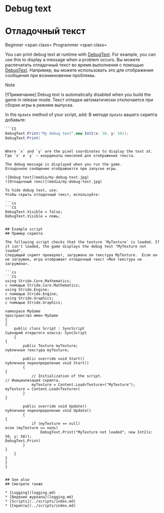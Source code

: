 # Debug text
# Отладочный текст

<span class="label label-doc-level">Beginner</span>
<span class=
<span class="label label-doc-audience">Programmer</span>
<span class=

You can print debug text at runtime with [DebugText](xref:Stride.Engine.ScriptComponent.DebugText). For example, you can use this to display a message when a problem occurs.
Вы можете распечатать отладочный текст во время выполнения с помощью [DebugText](xref:Stride.Engine.ScriptComponent.DebugText).  Например, вы можете использовать это для отображения сообщения при возникновении проблемы.

>[!Note]
>[!Примечание]
>Debug text is automatically disabled when you build the game in release mode.
> Текст отладки автоматически отключается при сборке игры в режиме выпуска.

In the `Update` method of your script, add:
В методе `Update` вашего скрипта добавьте:

```cs
```CS
DebugText.Print("My debug text",new Int2(x: 50, y: 50));
DebugText.Print(
```
```

Where `x` and `y` are the pixel coordinates to display the text at.
Где `x` и `y` — координаты пикселей для отображения текста.

The debug message is displayed when you run the game.
Отладочное сообщение отображается при запуске игры.

![Debug text](media/my-debug-text.jpg)
![Отладочный текст](media/my-debug-text.jpg)

To hide debug text, use:
Чтобы скрыть отладочный текст, используйте:

```cs
```CS
DebugText.Visible = false;
DebugText.Visible = ложь;
```
```

## Example script
## Пример скрипта

The following script checks that the texture `MyTexture` is loaded. If it isn't loaded, the game displays the debug text "MyTexture not loaded".
Следующий скрипт проверяет, загружена ли текстура MyTexture.  Если он не загружен, игра отображает отладочный текст «Моя текстура не загружена».

```cs
```CS
using Stride.Core.Mathematics;
с помощью Stride.Core.Mathematics;
using Stride.Engine;
с помощью Stride.Engine;
using Stride.Graphics;
с помощью Stride.Graphics;

namespace MyGame
пространство имен MyGame
{
{
    public class Script : SyncScript
Сценарий открытого класса: SyncScript
    {
{
		public Texture myTexture;
публичная текстура myTexture;

        public override void Start()
публичное переопределение void Start()
        {
{
            // Initialization of the script.
// Инициализация скрипта.
            myTexture = Content.Load<Texture>("MyTexture");
myTexture = Content.Load<Texture>(
        }
}

        public override void Update()
публичное переопределение void Update()
        {
{
			if (myTexture == null)
если (myTexture == ноль)
                DebugText.Print("MyTexture not loaded", new Int2(x: 50, y: 50));
DebugText.Print(
        }
}
    }
}
}
}
```
```

## See also
## Смотрите также

* [Logging](logging.md)
* [Ведение журнала](logging.md)
* [Scripts](../scripts/index.md)
* [Скрипты](../scripts/index.md)

